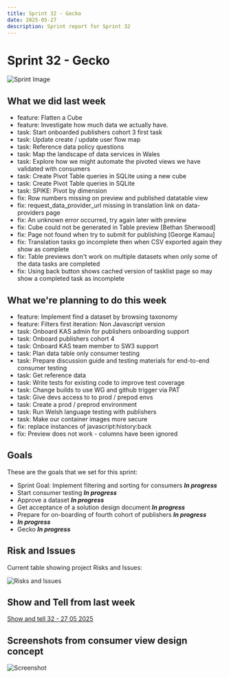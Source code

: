 ```yaml
---
title: Sprint 32 - Gecko
date: 2025-05-27
description: Sprint report for Sprint 32
---
```


# Sprint 32 - Gecko

![Sprint Image](sprint_image.png)

## What we did last week


- feature: Flatten a Cube
- feature: Investigate how much data we actually have.
- task: Start onboarded publishers cohort 3 first task
- task: Update create / update user flow map
- task: Reference data policy questions
- task: Map the landscape of data services in Wales
- task: Explore how we might automate the pivoted views we have validated with consumers
- task: Create Pivot Table queries in SQLite using a new cube
- task: Create Pivot Table queries in SQLite
- task: SPIKE: Pivot by dimension
- fix: Row numbers missing on preview and published datatable view
- fix: request_data_provider_url missing in translation link on data-providers page
- fix: An unknown error occurred, try again later with preview
- fix: Cube could not be generated in Table preview [Bethan Sherwood]
- fix: Page not found when try to submit for publishing [George Kamau]
- fix: Translation tasks go incomplete then when CSV exported again they show as complete
- fix: Table previews don't work on multiple datasets when only some of the data tasks are completed
- fix: Using back button shows cached version of tasklist page so may show a completed task as incomplete

## What we're planning to do this week


- feature: Implement find a dataset by browsing taxonomy
- feature: Filters first iteration: Non Javascript version
- task: Onboard KAS admin for publishers onboarding support
- task: Onboard publishers cohort 4
- task: Onboard KAS team member to SW3 support
- task: Plan data table only consumer testing
- task: Prepare discussion guide and testing materials for end-to-end consumer testing
- task: Get reference data
- task: Write tests for existing code to improve test coverage
- task: Change builds to use WG and github trigger via PAT
- task: Give devs access to to prod / prepod envs
- task: Create a prod / preprod environment
- task: Run Welsh language testing with publishers
- task: Make our container images more secure
- fix: replace instances of javascript:history:back
- fix: Preview does not work - columns have been ignored

## Goals

These are the goals that we set for this sprint:

- Sprint Goal: Implement filtering and sorting for consumers <span class="badge bg-info">_**In progress**_</span>
- Start consumer testing <span class="badge bg-info">_**In progress**_</span>
- Approve a dataset <span class="badge bg-info">_**In progress**_</span>
- Get acceptance of a solution design document <span class="badge bg-info">_**In progress**_</span>
- Prepare for on-boarding of fourth cohort of publishers <span class="badge bg-info">_**In progress**_</span>
-  <span class="badge bg-info">_**In progress**_</span>
- Gecko <span class="badge bg-info">_**In progress**_</span>

## Risk and Issues

Current table showing project Risks and Issues:

![Risks and Issues](risks_image.png)

## Show and Tell from last week

[Show and tell 32 - 27 05 2025](https://example.com/show_and_tell)

## Screenshots from consumer view design concept

![Screenshot](screenshot.png)
